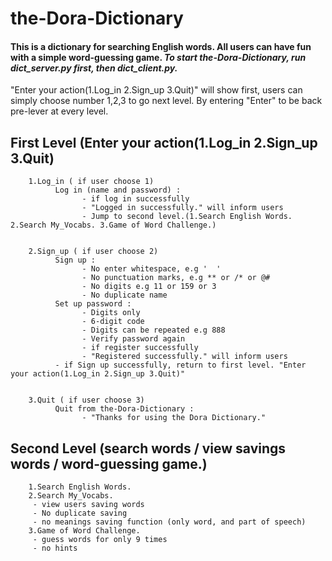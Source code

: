 # the-Dora-Dictionary
#### This is a dictionary for searching English words. All users can have fun with a simple word-guessing game. ***To start the-Dora-Dictionary, run dict_server.py first, then dict_client.py.*** 

"Enter your action(1.Log_in 2.Sign_up 3.Quit)" will show first, users can simply choose number 1,2,3 to go next level.
By entering "Enter" to be back pre-lever at every level.


## First Level (Enter your action(1.Log_in 2.Sign_up 3.Quit)
        1.Log_in ( if user choose 1)
              Log in (name and password) :
                    - if log in successfully
                    - "Logged in successfully." will inform users
                    - Jump to second level.(1.Search English Words. 2.Search My_Vocabs. 3.Game of Word Challenge.)


        2.Sign_up ( if user choose 2)
              Sign up :
                    - No enter whitespace, e.g '  '
                    - No punctuation marks, e.g ** or /* or @#
                    - No digits e.g 11 or 159 or 3
                    - No duplicate name
              Set up password :
                    - Digits only
                    - 6-digit code
                    - Digits can be repeated e.g 888
                    - Verify password again
                    - if register successfully
                    - "Registered successfully." will inform users
              - if Sign up successfully, return to first level. "Enter your action(1.Log_in 2.Sign_up 3.Quit)"


        3.Quit ( if user choose 3)
              Quit from the-Dora-Dictionary :
                    - "Thanks for using the Dora Dictionary."



## Second Level (search words / view savings words /  word-guessing game.)
        1.Search English Words.
        2.Search My_Vocabs. 
         - view users saving words
         - No duplicate saving
         - no meanings saving function (only word, and part of speech)
        3.Game of Word Challenge.
         - guess words for only 9 times
         - no hints
